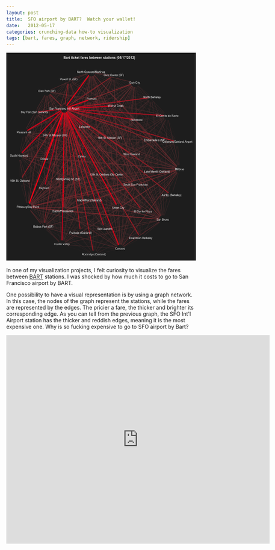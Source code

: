 ```yaml
---
layout: post
title:  SFO airport by BART?  Watch your wallet!
date:   2012-05-17
categories: crunching-data how-to visualization
tags: [bart, fares, graph, network, ridership]
---
```


<img class="centered" title="Bart_fares_network" src="/images/bart_fares_network.png" alt="Bart Fares" 
width="580" height="552"/>

In one of my visualization projects, I felt curiosity to visualize the fares between 
<a title="bart" href="http://www.bart.gov/" target="_blank">BART</a> stations. I was 
shocked by how much it costs to go to San Francisco airport by BART. 

One possibility to have a visual representation is by using a graph network. 
In this case, the nodes of the graph represent the stations, while the fares are 
represented by the edges. The pricier a fare, the thicker and brighter its 
corresponding edge. As you can tell from the previous graph, the SFO Int'l Airport 
station has the thicker and reddish edges, meaning it is the most expensive one. 
Why is so fucking expensive to go to SFO airport by Bart?

<iframe src="https://docs.google.com/presentation/d/1mDeW36deFufZYw-oJAKtrj2nI5ga3xn80dZEb43Rf84/embed?start=false&loop=false&delayms=3000" frameborder="0" width="700" height="554" allowfullscreen="true" mozallowfullscreen="true" webkitallowfullscreen="true"></iframe>